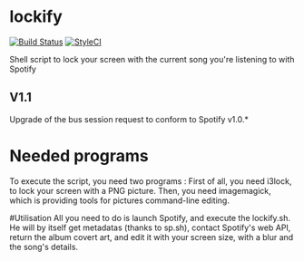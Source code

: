 # lockify

[![Build Status](https://travis-ci.org/paul-roman/lockify.svg?branch=master)](https://travis-ci.org/paul-roman/lockify)
[![StyleCI](https://styleci.io/repos/49778645/shield?style=flat)](https://styleci.io/repos/49778645)

Shell script to lock your screen with the current song you're listening to with Spotify

## V1.1
Upgrade of the bus session request to conform to Spotify v1.0.*

# Needed programs
To execute the script, you need two programs :
First of all, you need i3lock, to lock your screen with a PNG picture.
Then, you need imagemagick, which is providing tools for pictures command-line editing.

#Utilisation
All you need to do is launch Spotify, and execute the lockify.sh.
He will by itself get metadatas (thanks to sp.sh), contact Spotify's web API, return the album covert art, and edit it with your screen size, with a blur and the song's details.
